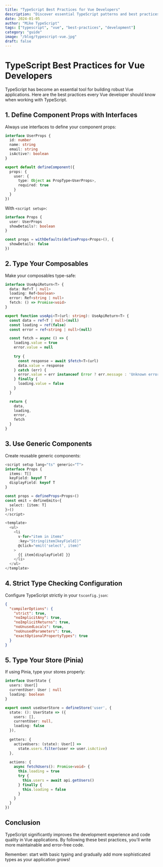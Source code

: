 ```yaml
---
title: "TypeScript Best Practices for Vue Developers"
description: "Discover essential TypeScript patterns and best practices specifically tailored for Vue.js development to write more robust applications."
date: 2024-01-05
author: "Mike TypeScript"
tags: ["typescript", "vue", "best-practices", "development"]
category: "guide"
image: "/blog/typescript-vue.jpg"
draft: false
---
```


# TypeScript Best Practices for Vue Developers

TypeScript has become an essential tool for building robust Vue applications. Here are the best practices every Vue developer should know when working with TypeScript.

## 1. Define Component Props with Interfaces

Always use interfaces to define your component props:

```typescript
interface UserProps {
  id: number
  name: string
  email: string
  isActive?: boolean
}

export default defineComponent({
  props: {
    user: {
      type: Object as PropType<UserProps>,
      required: true
    }
  }
})
```

With `<script setup>`:

```typescript
interface Props {
  user: UserProps
  showDetails?: boolean
}

const props = withDefaults(defineProps<Props>(), {
  showDetails: false
})
```

## 2. Type Your Composables

Make your composables type-safe:

```typescript
interface UseApiReturn<T> {
  data: Ref<T | null>
  loading: Ref<boolean>
  error: Ref<string | null>
  fetch: () => Promise<void>
}

export function useApi<T>(url: string): UseApiReturn<T> {
  const data = ref<T | null>(null)
  const loading = ref(false)
  const error = ref<string | null>(null)

  const fetch = async () => {
    loading.value = true
    error.value = null
    
    try {
      const response = await $fetch<T>(url)
      data.value = response
    } catch (err) {
      error.value = err instanceof Error ? err.message : 'Unknown error'
    } finally {
      loading.value = false
    }
  }

  return {
    data,
    loading,
    error,
    fetch
  }
}
```

## 3. Use Generic Components

Create reusable generic components:

```typescript
<script setup lang="ts" generic="T">
interface Props {
  items: T[]
  keyField: keyof T
  displayField: keyof T
}

const props = defineProps<Props>()
const emit = defineEmits<{
  select: [item: T]
}>()
</script>

<template>
  <ul>
    <li 
      v-for="item in items" 
      :key="String(item[keyField])"
      @click="emit('select', item)"
    >
      {{ item[displayField] }}
    </li>
  </ul>
</template>
```

## 4. Strict Type Checking Configuration

Configure TypeScript strictly in your `tsconfig.json`:

```json
{
  "compilerOptions": {
    "strict": true,
    "noImplicitAny": true,
    "noImplicitReturns": true,
    "noUnusedLocals": true,
    "noUnusedParameters": true,
    "exactOptionalPropertyTypes": true
  }
}
```

## 5. Type Your Store (Pinia)

If using Pinia, type your stores properly:

```typescript
interface UserState {
  users: User[]
  currentUser: User | null
  loading: boolean
}

export const useUserStore = defineStore('user', {
  state: (): UserState => ({
    users: [],
    currentUser: null,
    loading: false
  }),
  
  getters: {
    activeUsers: (state): User[] => 
      state.users.filter(user => user.isActive)
  },
  
  actions: {
    async fetchUsers(): Promise<void> {
      this.loading = true
      try {
        this.users = await api.getUsers()
      } finally {
        this.loading = false
      }
    }
  }
})
```

## Conclusion

TypeScript significantly improves the development experience and code quality in Vue applications. By following these best practices, you'll write more maintainable and error-free code.

Remember: start with basic typing and gradually add more sophisticated types as your application grows!